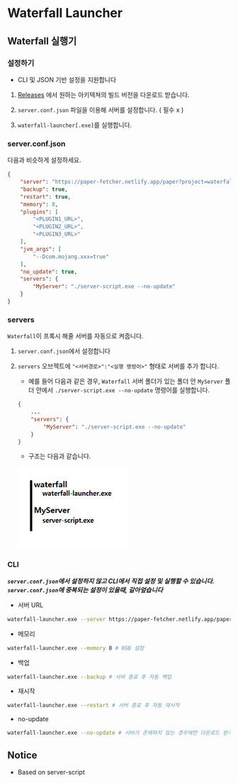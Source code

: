 # Waterfall Launcher
## Waterfall 실행기

### 설정하기
- CLI 및 JSON 기반 설정을 지원합니다

1. [Releases](https://github.com/dolphin2410/waterfall-launcher/releases) 에서 원하는 아키텍쳐의 빌드 버전을 다운로드 받습니다.

2. `server.conf.json` 파일을 이용해 서버를 설정합니다. ( 필수 x )

3. `waterfall-launcher[.exe]`를 실행합니다.

### server.conf.json
다음과 비슷하게 설정하세요.
```json
{
    "server": "https://paper-fetcher.netlify.app/paper?project=waterfall&version=1.18",
    "backup": true,
    "restart": true,
    "memory": 8,
    "plugins": [
        "<PLUGIN1_URL>",
        "<PLUGIN2_URL>",
        "<PLUGIN3_URL>"
    ],
    "jvm_args": [
        "--Dcom.mojang.xxx=true"
    ],
    "no_update": true,
    "servers": {
        "MyServer": "./server-script.exe --no-update"
    }
}
```

### servers
`Waterfall`이 프록시 해줄 서버를 자동으로 켜줍니다.

1. `server.conf.json`에서 설정합니다
2. `servers` 오브젝트에 `"<서버경로>":"<실행 명령어>"` 형태로 서버를 추가 합니다.
    - 예를 들어 다음과 같은 경우, `Waterfall` 서버 폴더가 있는 폴더 안 `MyServer` 폴더 안에서 `./server-script.exe --no-update` 명령어를 실행합니다.
    ```json
    {
        ...
        "servers": {
            "MyServer": "./server-script.exe --no-update"
        }
    }
    ```
    - 구조는 다음과 같습니다.
    
    ![](assets/tree.png)


### CLI
***`server.conf.json`에서 설정하지 않고 CLI에서 직접 설정 및 실행할 수 있습니다. `server.conf.json`에 중복되는 설정이 있을때, 갈아엎습니다***
- 서버 URL
```bash
waterfall-launcher.exe --server https://paper-fetcher.netlify.app/paper?project=waterfall&version=1.17 # 서버 jar URL 설정
```
- 메모리
```bash
waterfall-launcher.exe --memory 8 # 8GB 설정
```
- 백업
```bash
waterfall-launcher.exe --backup # 서버 종료 후 자동 백업
```
- 재시작
```bash
waterfall-launcher.exe --restart # 서버 종료 후 자동 재시작
```
- no-update
```bash
waterfall-launcher.exe --no-update # 서버가 존재하지 않는 경우에만 다운로드 받기 (매번 다운로드 하지 않는다)
```

## Notice
- Based on server-script
